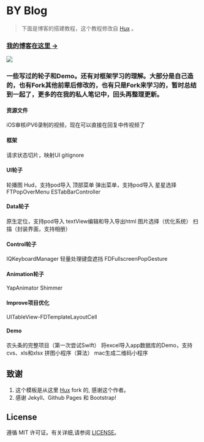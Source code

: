 # BY Blog

> 下面是博客的搭建教程，这个教程修改自 [Hux](https://github.com/Huxpro/huxpro.github.io) 。
> 
### [我的博客在这里 &rarr;](https://poos.github.io)

![](/readme-home.png)

### 一些写过的轮子和Demo。还有对框架学习的理解。大部分是自己造的，也有Fork其他前辈后修改的，也有只是Fork来学习的，暂时总结到一起了，更多的在我的私人笔记中，回头再整理更新。

#### 资源文件

iOS审核iPV6录制的视频，现在可以直接在回复中传视频了
#### 框架

请求状态切片，映射UI
gitignore
#### UI轮子

轮播图
Hud，支持pod导入
顶部菜单
弹出菜单，支持pod导入
星星选择
FTPopOverMenu
ESTabBarController
#### Data轮子

原生定位，支持pod导入
textView编辑和导入导出html
图片选择（优化系统）
扫描（封装界面，支持相册）
#### Control轮子

IQKeyboardManager
轻量处理键盘遮挡
FDFullscreenPopGesture
#### Animation轮子

YapAnimator
Shimmer
#### Improve项目优化

UITableView-FDTemplateLayoutCell
#### Demo

农头条的完整项目（第一次尝试Swift）
将excel导入app数据库的Demo，支持cvs、xls和xlsx
拼图小程序（算法）
mac生成二维码小程序


## 致谢

1. 这个模板是从这里 [Hux](https://github.com/Huxpro/huxpro.github.io) fork 的, 感谢这个作者。 
2. 感谢 Jekyll、Github Pages 和 Bootstrap!

## License

遵循 MIT 许可证。有关详细,请参阅 [LICENSE](https://github.com/qiubaiying/qiubaiying.github.io/blob/master/LICENSE)。

